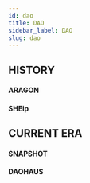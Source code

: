 ```yaml
---
id: dao
title: DAO
sidebar_label: DAO
slug: dao
---
```


## HISTORY

#### ARAGON

#### SHEip

## CURRENT ERA

#### SNAPSHOT

#### DAOHAUS